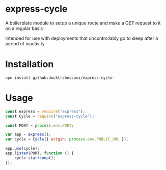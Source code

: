 # express-cycle

A boilerplate module to setup a unique route and make a GET request to it on a regular basis

Intended for use with deployments that uncontrollably go to sleep after a period of inactivity

# Installation

```
npm install github:ducktrshessami/express-cycle
```

# Usage

```js
const express = require("express");
const Cycle = require("express-cycle");

const PORT = process.env.PORT;

var app = express();
var cycle = Cycle({ origin: process.env.PUBLIC_URL });

app.use(cycle);
app.listen(PORT, function () {
    cycle.startLoop();
});
```
